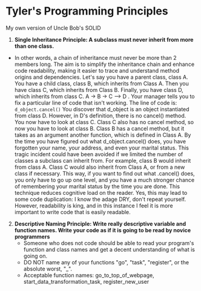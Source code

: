 # Tyler's Programming Principles
My own version of Uncle Bob's SOLID

1. **Single Inheritance Principle: A subclass must never inherit from more than one class.**
  * In other words, a chain of inheritance must never be more than 2 members long.  The aim is to simplify the inheritance chain and enhance code readability, making it easier to trace and understand method origins and dependencies.  Let's say you have a parent class, class A.  You have a child class, class B, which inherits from Class A.  Then you have class C, which inherits from Class B.  Finally, you have class D, which inherits from class C.  A -> B -> C --> D .  Your manager tells you to fix a particular line of code that isn't working.  The line of code is:
    ```d_object.cancel()```
    You discover that d_object is an object instantiated from class D.  However, in D's definition, there is no cancel() method.  You now have to look at class C.  Class C also has no cancel method, so now you have to look at class B.  Class B has a cancel method, but it takes as an argument another function, which is defined in Class A.  By the time you have figured out what d_object.cancel() does, you have forgotten your name, your address, and even your marital status.  This tragic incident could have been avoided if we limited the number of classes a subclass can inherit from.  For example, class B would inherit from class A. Class C would also inherit from Class A, or from a new class if necessary.  This way, if you want to find out what .cancel() does, you only have to go up one level, and you have a much stronger chance of remembering your marital status by the time you are done.  This technique reduces cognitive load on the reader.  Yes, this may lead to some code duplication:  I know the adage DRY, don't repeat yourself.  However, readability is king, and in this instance I feel it is more important to write code that is easily readable.
2. **Descriptive Naming Principle: Write really descriptive variable and function names.  Write your code as if it is going to be read by novice programmers**
     * Someone who does not code should be able to read your program's function and class names and get a decent understanding of what is going on.
     * DO NOT name any of your functions "go", "task", "register", or the absolute worst, "_".
     * Acceptable function names: go_to_top_of_webpage, start_data_transformation_task, register_new_user
